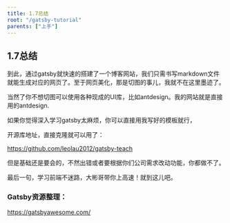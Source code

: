 ```yaml
---
title: 1.7总结
root: "/gatsby-tutorial"
parents: ["上手"]
---
```


## 1.7总结

到此，通过gatsby就快速的搭建了一个博客网站，我们只需书写markdown文件就能生成对应的网页了。至于网页美化，那是切图的事儿，我就不在这里墨迹了。

当然了你不想切图可以使用各种现成的UI库，比如antdesign。我的网站就是直接用的antdesign.

如果你觉得深入学习gatsby太麻烦，你可以直接用我写好的模板就行，

开源库地址，直接克隆就可以用了：

<https://github.com/leolau2012/gatsby-teach>

但是基础还是要会的，不然出错或者要根据你们公司需求改动功能，你都做不了。

最后一句，学习前端不迷路，大彬哥带你上高速！就到这儿吧。

### Gatsby资源整理：

<https://gatsbyawesome.com/>

